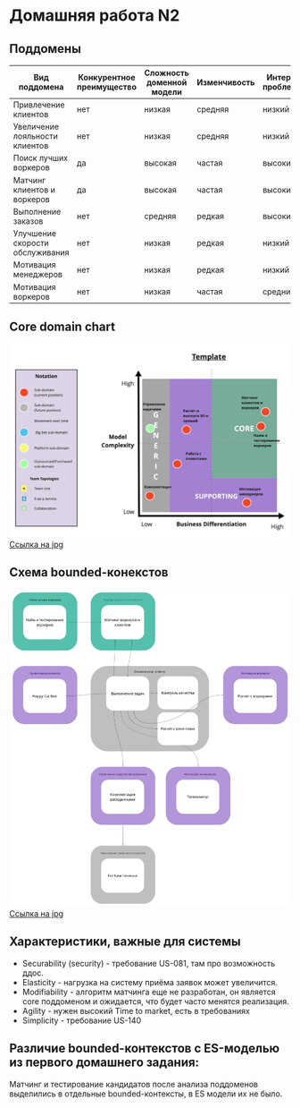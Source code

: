 Домашняя работа N2
==================

Поддомены
---------

|Вид поддомена                  |Конкурентное преимущество |Сложность доменной модели  |Изменчивость|Интерес проблемы|Предполагаемый вид поддомена|
|-------------------------------|--------------------------|---------------------------|------------|----------------|--------------------------  |
|Привлечение клиентов           | нет                      | низкая                    | средняя    | низкий         | supporting                 |
|Увеличение лояльности клиентов | нет                      | низкая                    | средняя    | низкий         | generic                    |
|Поиск лучших воркеров          | да                       | высокая                   | частая     | высокий        | core                       |
|Матчинг клиентов и воркеров    | да                       | высокая                   | частая     | высокий        | core                       |
|Выполнение заказов             | нет                      | средняя                   | редкая     | высокий        | generic                    |
|Улучшение скорости обслуживания| нет                      | низкая                    | редкая     | низкий         | supporting                 |
|Мотивация менеджеров           | нет                      | низкая                    | редкая     | низкий         | supporting                 |
|Мотивация воркеров             | нет                      | низкая                    | частая     | средний        | supporting                 |


Core domain chart
-----------------
![Core domain chart](./core-domain-chart.jpg  "Core domain chart")
[Ссылка на jpg](core-domain-chart.jpg)


Схема bounded-конекстов
-----------------
![Схема bounded-конекстов ](./bounded-context.jpg  "Схема bounded-конекстов")
[Ссылка на jpg](bounded-context.jpg)


Характеристики, важные для системы
----------------------------------
* Securability (security) - требование US-081, там про возможность ддос.
* Elasticity - нагрузка на систему приёма заявок может увеличится.
* Modifiability - алгоритм матчинга еще не разработан, он является core поддоменом и ожидается, что будет часто менятся реализация.
* Agility - нужен высокий Time to market, есть в требованиях
* Simplicity - требование US-140


Различие bounded-контекстов с ES-моделью из первого домашнего задания:
----
Матчинг и тестирование кандидатов после анализа поддоменов выделились в отдельные bounded-контексты, в ES модели их не было.

